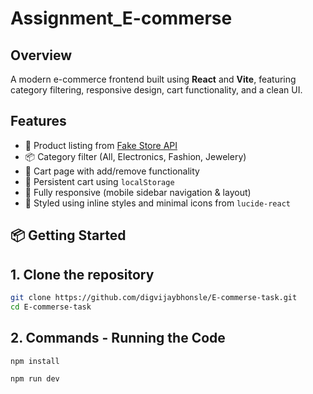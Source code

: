 ﻿# Assignment_E-commerse

## Overview

A modern e-commerce frontend built using **React** and **Vite**, featuring category filtering, responsive design, cart functionality, and a clean UI. 

## Features

- 🛒 Product listing from [Fake Store API](https://fakestoreapi.com/)
- 📦 Category filter (All, Electronics, Fashion, Jewelery)
- 🧾 Cart page with add/remove functionality
- 🔄 Persistent cart using `localStorage`
- 📱 Fully responsive (mobile sidebar navigation & layout)
- 🎨 Styled using inline styles and minimal icons from `lucide-react`

## 📦 Getting Started

## 1. Clone the repository

```bash
git clone https://github.com/digvijaybhonsle/E-commerse-task.git
cd E-commerse-task
```
## 2. Commands - Running the Code
```sh
npm install
```
```sh
npm run dev
```

